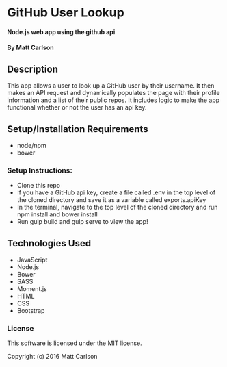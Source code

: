 # GitHub User Lookup

#### Node.js web app using the github api

#### By Matt Carlson

## Description

This app allows a user to look up a GitHub user by their username. It then makes an API request and dynamically populates the page with their profile information and a list of their public repos. It includes logic to make the app functional whether or not the user has an api key.

## Setup/Installation Requirements
* node/npm
* bower

### Setup Instructions:
* Clone this repo
* If you have a GitHub api key, create a file called .env in the top level of the cloned directory and save it as a variable called exports.apiKey
* In the terminal, navigate to the top level of the cloned directory and run npm install and bower install
* Run gulp build and gulp serve to view the app!

## Technologies Used

* JavaScript
* Node.js
* Bower
* SASS
* Moment.js
* HTML
* CSS
* Bootstrap

### License

This software is licensed under the MIT license.

Copyright (c) 2016 Matt Carlson
